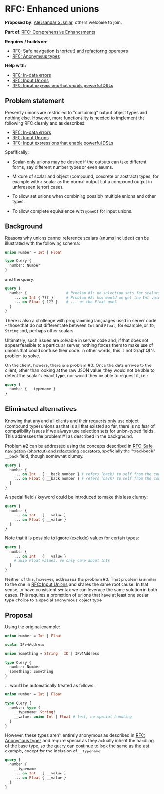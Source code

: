 # RFC: Enhanced unions

**Proposed by**: [Aleksandar Susnjar](https://github.com/aleksandarsusnjar), others welcome to join.

**Part of:** [RFC: Comprehensive Enhancements](ComprehensiveEnhacement.md)

**Requires / builds on:**
- [RFC: Safe navigation (shortcut) and refactoring operators](SafeNavigationAndRefactoring.md)
- [RFC: Anonymous types](AnonymousTypes.md)

**Help with:**
- [RFC: In-data errors](InDataErrors.md)
- [RFC: Input Unions](InputUnions.md)
- [RFC: Input expressions that enable powerful DSLs](InputExpressions.md)

## Problem statement

Presently unions are restricted to "combining" output object types and nothing else. 
However, more functionality is needed to implement the following RFC cleanly
and as described:

- [RFC: In-data errors](InDataErrors.md)
- [RFC: Input Unions](InputUnions.md)
- [RFC: Input expressions that enable powerful DSLs](InputExpressions.md)

Spefifically:

- Scalar-only unions may be desired if the outputs can take different forms,
  say different number types or even enums.

- Mixture of scalar and object (compound, concrete or abstract) types, for
  example with a scalar as the normal output but a compound output in unforeseen
  (error) cases.

- To allow set unions when combining possibly multiple unions and other types.

- To allow complete equivalence with `@oneOf` for input unions.


## Background

Reasons why unions cannot reference scalars (enums included) can be illustrated
with the following schema:

```GraphQL
union Number = Int | Float

type Query {
  number: Number
}

```

 and the query:

```GraphQL
query {
  number {                  # Problem #1: no selection sets for scalars
    ... on Int { ??? }      # Problem #2: how would we get the Int value
    ... on Float { ??? }    # ... or the Float one?
  }
}
```

There is also a challenge with programming languages used in server code - 
those that do not differentiate between `Int` and `Float`, for example, or 
`ID`, `String` and, perhaps other scalars.

Ultimately, such issues are solvable in server code and, if that does not appear
feasible to a particular server, nothing forces them to make use of unions that
could confuse their code. In other words, this is not GraphQL's problem to solve.

On the client, howers, there is a problem #3. Once the data arrives to the client,
other than  looking at the raw JSON value, they would not be able to detect the 
scalar's exact type, nor would they be able to request it, i.e.:

```GraphQL
query {
  number { __typename }
}
```

## Eliminated alternatives

Knowing that any and all clients and their requests only use object
(compound type) unions as that is all that existed so far, there is no 
fear of compatibility issues if we always use selection sets for
union-typed fields. This addresses the problem #1 as described in the
background.

Problem #2 can be addressed using the concepts described in 
[RFC: Safe navigation (shortcut) and refactoring operators](SafeNavigationAndRefactoring.md),
speficially the "trackback" `__back` field, though somewhat clumsy:

```GraphQL
query {
  number {
    ... on Int   { __back.number } # refers (back) to self from the container
    ... on Float { __back.number } # refers (back) to self from the container
  }
}
```
A special field / keyword could be introduced to make this less clumsy:

```GraphQL
query {
  number {
    ... on Int   { __value }
    ... on Float { __value }
  }
}
```

Note that it is possible to ignore (exclude) values for certain types:

```GraphQL
query {
  number {
    ... on Int   { __value }
    # Skip Float values, we only care about Ints
  }
}
```

Neither of this, however, addresses the problem #3. That problem is similar
to the one in [RFC: Input Unions](InputUnions.md) and shares the same root cause.
In that sense, to have consistent syntax we can leverage the same solution
in both cases. This requires a promotion of unions that have 
at least one scalar type choice to a special anonymous object type.

## Proposal

Using the original example:

```GraphQL
union Number = Int | Float

scalar IPv4Address

union Something = String | ID | IPv4Address

type Query {
  number: Number
  something: Something
}
```

... would be automatically treated as follows:

```GraphQL
union Number = Int | Float

type Query {
  number: type { 
    __typename: String!
    __value: union Int | Float # leaf, no special handling
  }
}
```

However, these types aren't entirely anonymous as described in 
[RFC: Anonymous types](AnonymousTypes.md) and require special 
as they actually inherit the handling of the base type, so the query can
continue to look the same as the last example, except for the inclusion of 
`__typename`:

```GraphQL
query {
  number {
    __typename
    ... on Int   { __value }
    ... on Float { __value }
  }
}
```


